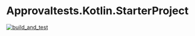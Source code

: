 # Approvaltests.Kotlin.StarterProject
[![build_and_test](../../actions/workflows/test.yml/badge.svg)](../../actions/workflows/test.yml)
